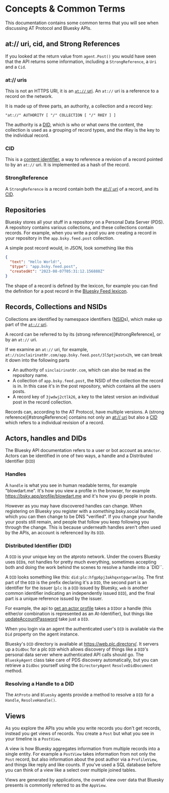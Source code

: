 # Concepts & Common Terms 

This documentation contains some common terms that you will see when discussing AT Protocol and Bluesky APIs.

## <a name="atUris">at:// uri, cid, and Strong References</a>

If you looked at the return value from `agent.Post()` you would have seen that the API returns some information, including a `StrongReference`, a `Uri` and a `Cid`.

### <a name="uri">at:// uris</a>
This is not an HTTPS URI, it is an [`at://` uri](https://atproto.com/specs/at-uri-scheme). An `at://` uri is a reference to a record on the network.

It is made up of three parts, an authority, a collection and a record key:

`"at://" AUTHORITY [ "/" COLLECTION [ "/" RKEY ] ]`

The authority is a [DID](#dids), which is who or what owns the content, the collection is used as a grouping of record types, and the rKey is the key to the individual record.

### <a name="cid">CID</a>
This is a [content identifier](https://github.com/multiformats/cid), a way to reference a revision of a record pointed to by an `at://` uri.
It is implemented as a hash of the record.

### <a name="strongReference">StrongReference</a>

A `StrongReference` is a record contain both the [at:// uri](#uri) of a record, and its [CID](#cid).

## <a name="repositories">Repositories</a>

Bluesky stores all your stuff in a repository on a Personal Data Server (PDS).
A repository contains various collections, and these collections contain records.
For example, when you write a post you are creating a record in your repository in the `app.bsky.feed.post` collection.

A simple post record would, in JSON, look something like this

```json
{
  "text": "Hello World!",
  "$type": "app.bsky.feed.post",
  "createdAt": "2023-08-07T05:31:12.156888Z"
}
```

The shape of a record is defined by the lexicon, for example you can find the definition for a post record in the
[Bluesky Feed lexicon](https://github.com/bluesky-social/atproto/blob/main/lexicons/app/bsky/feed/post.json).

## <a name="records">Records, Collections and NSIDs</a>

Collections are identified by namespace identifiers ([NSID](https://atproto.com/specs/nsid)s), which make up part of the [`at://` uri](commonTerms.md#atUris).

A record can be referred to by its (strong reference)[#strongReference], or by an `at://` uri.

If we examine an `at://` uri, for example, `at://sinclairinat0r.com/app.bsky.feed.post/3l5ptjwzotx2h`, we can break it down into the following parts

* An authority of `sinclairinat0r.com`, which can also be read as the repository name.
* A collection of `app.bsky.feed.post`, the NSID of the collection the record is in. In this case it's in the post repository, which contains all the users posts.
* A record key of `3jwdwj2ctlk26`, a key to the latest version an individual post in the record collection.

Records can, according to the AT Protocol, have multiple versions. A (strong reference)[#strongReference] contains not only an [at:// uri](#uri)
but also a [CID](#cid) which refers to a individual revision of a record.

## <a name="actorsHandlesDids">Actors, handles and DIDs</a>

The Bluesky API documentation refers to a user or bot account as an`Actor`. Actors can be identified in one of two ways, a handle and a Distributed Identifier (`DID`)

### <a name="handles">Handles</a>

A `handle` is what you see in human readable terms, for example "blowdart.me". It's how you view a profile in the browser, for example https://bsky.app/profile/blowdart.me and
it's how you @ people in posts.

However as you may have discovered handles can change. When registering on Bluesky you register with a *something*.bsky.social handle, which you can then change to be DNS "verified".
If you change your handle your posts still remain, and people that follow you keep following you through the change. This is because underneath handles aren't often used by the APIs,
an account is referenced by its `DID`.

### <a name="dids">Distributed Identifier (DID)</a>

A `DID` is your unique key on the atproto network. Under the covers Bluesky uses `DID`s, not handles for pretty much everything, sometimes accepting both and doing the
work behind the scenes to resolve a handle into a `DID``.

A `DID` looks something like this: `did:plc:hfgp6pj3akhqxntgqwramlbg`. The first part of the `DID` is the prefix declaring it's a `DID`,
the second part is an identifier for the issuer (`plc` is a `DID` issued by Bluesky, `web` is another common identifier indicating an independently issued `DID`),
and the final part is a unique reference issued by the issuer.

For example, the api to [get an actor profile](https://docs.bsky.app/docs/api/app-bsky-actor-get-profile) takes a `DID`or a handle
(this either/or combination is represented as an At-Identifier), but things like [updateAccountPassword](https://docs.bsky.app/docs/api/com-atproto-admin-update-subject-status) take just a `DID`.

When you login via an agent the authenticated user's `DID` is available via the `Did` property on the agent instance.

Bluesky's `DID` directory is available at https://web.plc.directory/. It servers up a `DidDoc` for a plc `DID` which allows discovery of things like a `DID`'s personal data
server where authenticated API calls should go. The `BlueskyAgent` class take care of PDS discovery automatically,
but you can retrieve a `DidDoc` yourself using the `DirectoryAgent` `ResolveDidDocument` method.

### <a name="resolvingHandles">Resolving a Handle to a DID</a>

The `AtProto` and `Bluesky` agents provide a method to resolve a `DID` for a `Handle`, `ResolveHandle()`.

## <a name="views">Views</a>

As you explore the APIs you while you write records you don't get records, instead you get views of records. You create a `Post` but what you see in your timeline is a `PostView`.

A view is how Bluesky aggregates information from multiple records into a single entity. For example a `PostView` takes information from not only the `Post` record,
but also information about the post author via a `ProfileView`, and things like reply and like counts.
If you've used a SQL database before you can think of a view like a select over multiple joined tables.

Views are generated by applications, the overall view over data that Bluesky presents is commonly referred to as the `AppView`.
